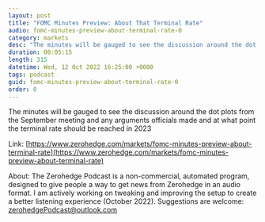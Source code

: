 ```yaml
---
layout: post
title: "FOMC Minutes Preview: About That Terminal Rate"
audio: fomc-minutes-preview-about-terminal-rate-0
category: markets
desc: "The minutes will be gauged to see the discussion around the dot plots from the September meeting and any arguments officials made and at what point the terminal rate should be reached in 2023"
duration: 00:05:15
length: 315
datetime: Wed, 12 Oct 2022 16:25:00 +0000
tags: podcast
guid: fomc-minutes-preview-about-terminal-rate-0
order: 0
---
```

The minutes will be gauged to see the discussion around the dot plots from the September meeting and any arguments officials made and at what point the terminal rate should be reached in 2023

Link: [https://www.zerohedge.com/markets/fomc-minutes-preview-about-terminal-rate](https://www.zerohedge.com/markets/fomc-minutes-preview-about-terminal-rate)

About: The Zerohedge Podcast is a non-commercial, automated program, designed to give people a way to get news from Zerohedge in an audio format.  I am actively working on tweaking and improving the setup to create a better listening experience (October 2022).  Suggestions are welcome: [zerohedgePodcast@outlook.com](mailto:zerohedgePodcast@outlook.com)